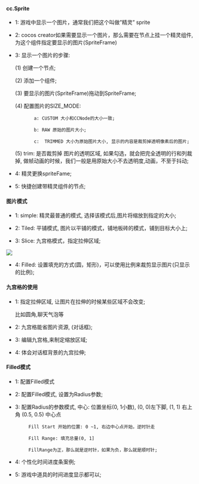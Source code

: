 #### cc.Sprite

* 1: 游戏中显示一个图片，通常我们把这个叫做”精灵” sprite

* 2: cocos creator如果需要显示一个图片，那么需要在节点上挂一个精灵组件,为这个组件指定要显示的图片(SpriteFrame)

* 3: 显示一个图片的步骤:

     (1) 创建一个节点;

     (2) 添加一个组件;

     (3) 要显示的图片(SpriteFrame)拖动到SpriteFrame;

     (4) 配置图片的SIZE_MODE:  

             a: CUSTOM 大小和CCNode的大小一致;

             b: RAW 原始的图片大小;

             c:  TRIMMED 大小为原始图片大小, 显示的内容是裁剪掉透明像素后的图片;

     (5) trim: 是否裁剪掉 图片的透明区域, 如果勾选，就会把完全透明的行和列裁掉, 做帧动画的时候，我们一般是用原始大小不去透明度,动画，不至于抖动;

* 4: 精灵更换spriteFame;

* 5: 快捷创建带精灵组件的节点;

#### 图片模式

* 1:  simple: 精灵最普通的模式, 选择该模式后,图片将缩放到指定的大小;

* 2:  Tiled: 平铺模式, 图片以平铺的模式，铺地板砖的模式，铺到目标大小上;

* 3:  Slice: 九宫格模式，指定拉伸区域;

<image src="/img/slice.png">

* 4:  Filled: 设置填充的方式(圆，矩形)，可以使用比例来裁剪显示图片(只显示的比例);

#### 九宫格的使用

* 1:  指定拉伸区域, 让图片在拉伸的时候某些区域不会改变;

     比如圆角,聊天气泡等

* 2:  九宫格能省图片资源, (对话框);

* 3:  编辑九宫格,来制定缩放区域;

* 4: 体会对话框背景的九宫拉伸;

#### Filled模式


* 1:  配置Filled模式

* 2: 配置Filled模式, 设置为Radius参数;

* 3: 配置Radius的参数模式, 
            中心: 位置坐标(0, 1小数), (0, 0)左下脚, (1, 1) 右上角 (0.5, 0.5) 中心点

           Fill Start 开始的位置: 0 ~1, 右边中心点开始，逆时针走 
           
           Fill Range: 填充总量(0, 1]

           FillRange为正，那么就是逆时针，如果为负，那么就是顺时针;

* 4: 个性化时间进度条案例;

* 5: 游戏中道具的时间进度显示都可以;

